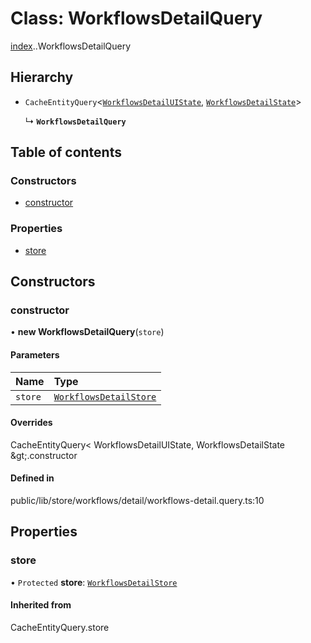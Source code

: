 # Class: WorkflowsDetailQuery

[index](../wiki/index).[<internal>](../wiki/index.%3Cinternal%3E).WorkflowsDetailQuery

## Hierarchy

- `CacheEntityQuery`<[`WorkflowsDetailUIState`](../wiki/index.%3Cinternal%3E#workflowsdetailuistate-1), [`WorkflowsDetailState`](../wiki/index.%3Cinternal%3E#workflowsdetailstate-1)\>

  ↳ **`WorkflowsDetailQuery`**

## Table of contents

### Constructors

- [constructor](../wiki/index.%3Cinternal%3E.WorkflowsDetailQuery#constructor-1)

### Properties

- [store](../wiki/index.%3Cinternal%3E.WorkflowsDetailQuery#store-1)

## Constructors

### constructor

• **new WorkflowsDetailQuery**(`store`)

#### Parameters

| Name | Type |
| :------ | :------ |
| `store` | [`WorkflowsDetailStore`](../wiki/index.%3Cinternal%3E.WorkflowsDetailStore) |

#### Overrides

CacheEntityQuery&lt;
	WorkflowsDetailUIState,
	WorkflowsDetailState
\&gt;.constructor

#### Defined in

public/lib/store/workflows/detail/workflows-detail.query.ts:10

## Properties

### store

• `Protected` **store**: [`WorkflowsDetailStore`](../wiki/index.%3Cinternal%3E.WorkflowsDetailStore)

#### Inherited from

CacheEntityQuery.store

